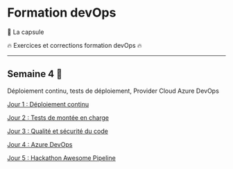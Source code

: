 # Formation devOps

:pill: La capsule

:fire: Exercices et corrections formation devOps :fire:

---

## Semaine 4 :tanabata_tree:

Déploiement continu, tests de déploiement, Provider Cloud Azure DevOps

[Jour 1 : Déploiement continu](jour1/)

[Jour 2 : Tests de montée en charge](jour2/)

[Jour 3 : Qualité et sécurité du code](jour3/)

[Jour 4 : Azure DevOps](jour4/)

[Jour 5 : Hackathon Awesome Pipeline](jour5/)